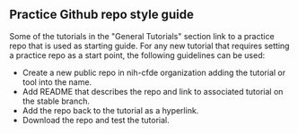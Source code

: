 ## Practice Github repo style guide

Some of the tutorials in the "General Tutorials" section link to a practice repo that is used as starting guide. For any new tutorial that requires setting a practice repo as a start point, the following guidelines can be used:

- Create a new public repo in nih-cfde organization adding the tutorial or tool into the name. 
- Add README that describes the repo and link to associated tutorial on the stable branch.
- Add the repo back to the tutorial as a hyperlink.
- Download the repo and test the tutorial. 

